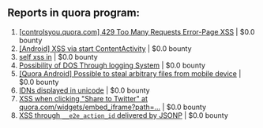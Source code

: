 ## Reports in quora program:
1. [[controlsyou.quora.com] 429 Too Many Requests Error-Page XSS](https://hackerone.com/reports/189768) | $0.0 bounty
2. [[Android] XSS via start ContentActivity](https://hackerone.com/reports/189793) | $0.0 bounty
3. [self xss in](https://hackerone.com/reports/228539) | $0.0 bounty
4. [Possibility of DOS Through logging System](https://hackerone.com/reports/242489) | $0.0 bounty
5. [[Quora Android] Possible to steal arbitrary files from mobile device](https://hackerone.com/reports/258460) | $0.0 bounty
6. [IDNs displayed in unicode](https://hackerone.com/reports/266454) | $0.0 bounty
7. [XSS when clicking "Share to Twitter" at quora.com/widgets/embed_iframe?path=...](https://hackerone.com/reports/258876) | $0.0 bounty
8. [XSS through `__e2e_action_id` delivered by JSONP](https://hackerone.com/reports/259100) | $0.0 bounty